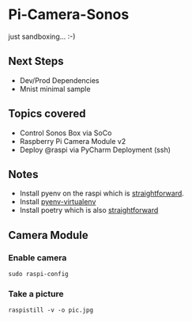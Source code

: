 # Pi-Camera-Sonos

just sandboxing... :-) 

## Next Steps

* Dev/Prod Dependencies
* Mnist minimal sample

## Topics covered

* Control Sonos Box via SoCo
* Raspberry Pi Camera Module v2
* Deploy @raspi via PyCharm Deployment (ssh)

## Notes

* Install pyenv on the raspi which is [straightforward](https://github.com/pyenv/pyenv#installation).
* Install [pyenv-virtualenv](https://github.com/pyenv/pyenv-virtualenv)
* Install poetry which is also [straightforward](https://python-poetry.org/docs/#installation)

## Camera Module

### Enable camera

```console
sudo raspi-config
```

### Take a picture

```console
raspistill -v -o pic.jpg
```

